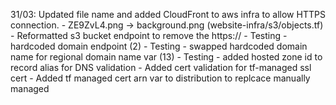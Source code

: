 31/03: Updated file name and added CloudFront to aws infra to allow HTTPS connection.
    - ZE9ZvL4.png -> background.png (website-infra/s3/objects.tf) 
    - Reformatted s3 bucket endpoint to remove the https:// 
    - Testing - hardcoded domain endpoint (2)
    - Testing - swapped hardcoded domain name for regional domain name var (13)
    - Testing - added hosted zone id to record alias for DNS validation 
    - Added cert validation for tf-managed ssl cert
    - Added tf managed cert arn var to distribution to replcace manually managed 